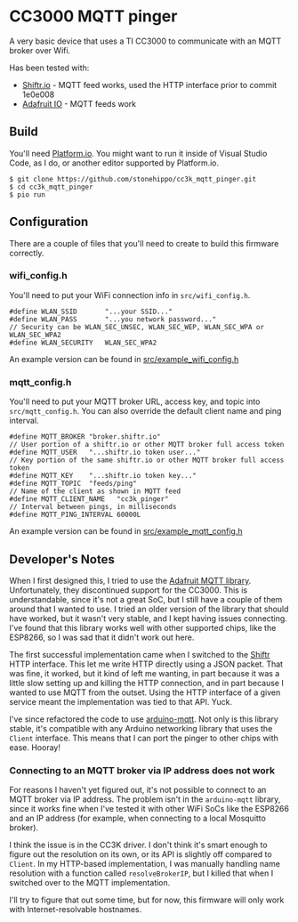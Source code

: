 # CC3000 MQTT pinger

A very basic device that uses a TI CC3000 to communicate with an MQTT broker over Wifi.

Has been tested with:

- [Shiftr.io](https://shiftr.io) - MQTT feed works, used the HTTP interface prior to commit 1e0e008
- [Adafruit IO](https://io.adafruit.com) - MQTT feeds work

## Build

You'll need [Platform.io](https://platformio.org). You might want to run it inside of Visual Studio Code, as I do, or another editor supported by Platform.io.

```
$ git clone https://github.com/stonehippo/cc3k_mqtt_pinger.git
$ cd cc3k_mqtt_pinger
$ pio run 
```

## Configuration

There are a couple of files that you'll need to create to build this firmware correctly.

### wifi_config.h

You'll need to put your WiFi connection info in `src/wifi_config.h`.

```
#define WLAN_SSID       "...your SSID..."
#define WLAN_PASS       "...you network password..."
// Security can be WLAN_SEC_UNSEC, WLAN_SEC_WEP, WLAN_SEC_WPA or WLAN_SEC_WPA2
#define WLAN_SECURITY   WLAN_SEC_WPA2
```


An example version can be found in [src/example_wifi_config.h](src/example_wifi_config.h)

### mqtt_config.h

You'll need to put your MQTT broker URL, access key, and topic into `src/mqtt_config.h`. You can also override the default client name and ping interval.

```
#define MQTT_BROKER "broker.shiftr.io"
// User portion of a shiftr.io or other MQTT broker full access token
#define MQTT_USER   "...shiftr.io token user..."
// Key portion of the same shiftr.io or other MQTT broker full access token
#define MQTT_KEY    "...shiftr.io token key..."
#define MQTT_TOPIC  "feeds/ping"
// Name of the client as shown in MQTT feed
#define MQTT_CLIENT_NAME   "cc3k_pinger"
// Interval between pings, in milliseconds
#define MQTT_PING_INTERVAL 60000L
```

An example version can be found in [src/example_mqtt_config.h](src/example_mqtt_config.h)

## Developer's Notes

When I first designed this, I tried to use the [Adafruit MQTT library](https://github.com/adafruit/Adafruit_MQTT_Library). Unfortunately, they discontinued support for the CC3000. This is understandable, since it's not a great SoC, but I still have a couple of them around that I wanted to use. I tried an older version of the library that should have worked, but it wasn't very stable, and I kept having issues connecting. I've found that this library works well with other supported chips, like the ESP8266, so I was sad that it didn't work out here.

The first successful implementation came when I switched to the [Shiftr](https://shiftr.io) HTTP interface. This let me write HTTP directly using a JSON packet. That was fine, it worked, but it kind of left me wanting, in part because it was a little slow setting up and killing the HTTP connection, and in part because I wanted to use MQTT from the outset. Using the HTTP interface of a given service meant the implementation was tied to that API. Yuck.

I've since refactored the code to use [arduino-mqtt](https://github.com/256dpi/arduino-mqtt). Not only is this library stable, it's compatible with any Arduino networking library that uses the `Client` interface. This means that I can port the pinger to other chips with ease. Hooray!

### Connecting to an MQTT broker via IP address does not work

For reasons I haven't yet figured out, it's not possible to connect to an MQTT broker via IP address. The problem isn't in the `arduino-mqtt` library, since it works fine when I've tested it with other WiFi SoCs like the ESP8266 and an IP address (for example, when connecting to a local Mosquitto broker).

I think the issue is in the CC3K driver. I don't think it's smart enough to figure out the resolution on its own, or its API is slightly off compared to `Client`. In my HTTP-based implementation, I was manually handling name resolution with a function called `resolveBrokerIP`, but I killed that when I switched over to the MQTT implementation.

I'll try to figure that out some time, but for now, this firmware will only work with Internet-resolvable hostnames.